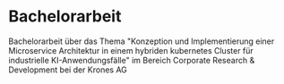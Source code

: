# Bachelorarbeit
Bachelorarbeit über das Thema "Konzeption und Implementierung einer Microservice Architektur in einem
hybriden kubernetes Cluster für industrielle KI-Anwendungsfälle" 
im Bereich Corporate Research & Development bei der Krones AG
